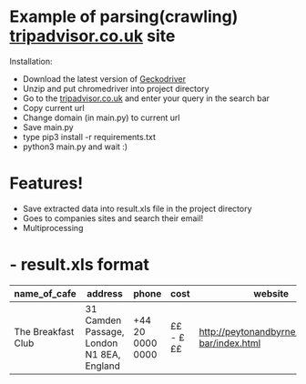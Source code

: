 # Example of parsing(crawling) [tripadvisor.co.uk](www.tripadvisor.co.uk) site

Installation:
  - Download the latest version of [Geckodriver](https://github.com/mozilla/geckodriver/releases)
  - Unzip and put chromedriver into project directory
  - Go to the [tripadvisor.co.uk](www.tripadvisor.co.uk) and enter your query in the search bar
  - Copy current url
  - Change domain (in main.py) to current url
  - Save main.py
  - type pip3 install -r requirements.txt
  - python3 main.py and wait :)

# Features!

  - Save extracted data into result.xls file in the project directory
  - Goes to companies sites and search their email!
  - Multiprocessing

# - result.xls format
| name_of_cafe | address | phone | cost | website | emails | orig_url |
| ------ | ------ | ------ | ------ | ------ | ------ | ------ |
| The Breakfast Club | 31 Camden Passage, London N1 8EA, England | +44 20 0000 0000 |££ - £££|http://peytonandbyrne.co.uk/ica-bar/index.html|eatpig@hashe8.com info@hashe8.com | https://www.tripadvisor.co.uk/Restaurant_Review-g186338-d4079623-Reviews-Costa_Coffee-London_England.html|
